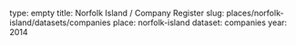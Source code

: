 type: empty
title: Norfolk Island / Company Register
slug: places/norfolk-island/datasets/companies
place: norfolk-island
dataset: companies
year: 2014
